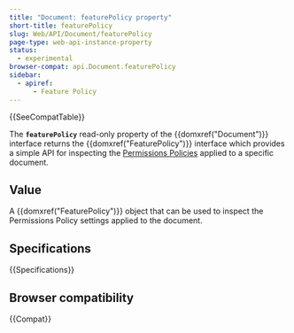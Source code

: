 ```yaml
---
title: "Document: featurePolicy property"
short-title: featurePolicy
slug: Web/API/Document/featurePolicy
page-type: web-api-instance-property
status:
  - experimental
browser-compat: api.Document.featurePolicy
sidebar:
  - apiref:
      - Feature Policy
---
```


{{SeeCompatTable}}

The **`featurePolicy`** read-only property of the {{domxref("Document")}} interface returns the {{domxref("FeaturePolicy")}} interface which provides a simple API for inspecting the [Permissions Policies](/en-US/docs/Web/HTTP/Guides/Permissions_Policy) applied to a specific document.

## Value

A {{domxref("FeaturePolicy")}} object that can be used to inspect the Permissions Policy settings applied to the document.

## Specifications

{{Specifications}}

## Browser compatibility

{{Compat}}
